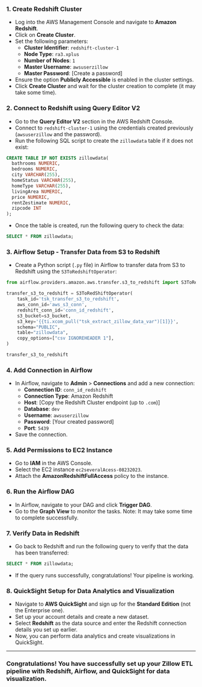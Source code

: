 ### 1. **Create Redshift Cluster**
   - Log into the AWS Management Console and navigate to **Amazon Redshift**.
   - Click on **Create Cluster**.
   - Set the following parameters:
     - **Cluster Identifier**: `redshift-cluster-1`
     - **Node Type**: `ra3.xplus`
     - **Number of Nodes**: `1`
     - **Master Username**: `awsuserzillow`
     - **Master Password**: [Create a password]
   - Ensure the option **Publicly Accessible** is enabled in the cluster settings.
   - Click **Create Cluster** and wait for the cluster creation to complete (it may take some time).

### 2. **Connect to Redshift using Query Editor V2**
   - Go to the **Query Editor V2** section in the AWS Redshift Console.
   - Connect to `redshift-cluster-1` using the credentials created previously (`awsuserzillow` and the password).
   - Run the following SQL script to create the `zillowdata` table if it does not exist:

   ```sql
   CREATE TABLE IF NOT EXISTS zillowdata(
     bathrooms NUMERIC,
     bedrooms NUMERIC,
     city VARCHAR(255),
     homeStatus VARCHAR(255),
     homeType VARCHAR(255),
     livingArea NUMERIC,
     price NUMERIC,
     rentZestimate NUMERIC,
     zipcode INT
   );
   ```

   - Once the table is created, run the following query to check the data:

   ```sql
   SELECT * FROM zillowdata;
   ```

### 3. **Airflow Setup - Transfer Data from S3 to Redshift**

   - Create a Python script (`.py` file) in Airflow to transfer data from S3 to Redshift using the `S3ToRedshiftOperator`:

   ```python
   from airflow.providers.amazon.aws.transfer.s3_to_redshift import S3ToRedshiftOperator

   transfer_s3_to_redshift = S3ToRedShiftOperator(
       task_id='tsk_transfer_s3_to_redshift',
       aws_conn_id='aws_s3_conn',
       redshift_conn_id='conn_id_redshift',
       s3_bucket=s3_bucket,
       s3_key='{{ti.xcom_pull("tsk_extract_zillow_data_var")[1]}}',
       schema="PUBLIC",
       table="zillowdata",
       copy_options=["csv IGNOREHEADER 1"],
   )

   transfer_s3_to_redshift
   ```

### 4. **Add Connection in Airflow**
   - In Airflow, navigate to **Admin** > **Connections** and add a new connection:
     - **Connection ID**: `conn_id_redshift`
     - **Connection Type**: Amazon Redshift
     - **Host**: [Copy the Redshift Cluster endpoint (up to `.com`)]
     - **Database**: `dev`
     - **Username**: `awsuserzillow`
     - **Password**: [Your created password]
     - **Port**: `5439`
   - Save the connection.

### 5. **Add Permissions to EC2 Instance**
   - Go to **IAM** in the AWS Console.
   - Select the EC2 instance `ec2severalAcess-08232023`.
   - Attach the **AmazonRedshiftFullAccess** policy to the instance.

### 6. **Run the Airflow DAG**
   - In Airflow, navigate to your DAG and click **Trigger DAG**.
   - Go to the **Graph View** to monitor the tasks. Note: It may take some time to complete successfully.

### 7. **Verify Data in Redshift**
   - Go back to Redshift and run the following query to verify that the data has been transferred:

   ```sql
   SELECT * FROM zillowdata;
   ```

   - If the query runs successfully, congratulations! Your pipeline is working.

### 8. **QuickSight Setup for Data Analytics and Visualization**
   - Navigate to **AWS QuickSight** and sign up for the **Standard Edition** (not the Enterprise one).
   - Set up your account details and create a new dataset.
   - Select **Redshift** as the data source and enter the Redshift connection details you set up earlier.
   - Now, you can perform data analytics and create visualizations in QuickSight.

---

### Congratulations! You have successfully set up your Zillow ETL pipeline with Redshift, Airflow, and QuickSight for data visualization.